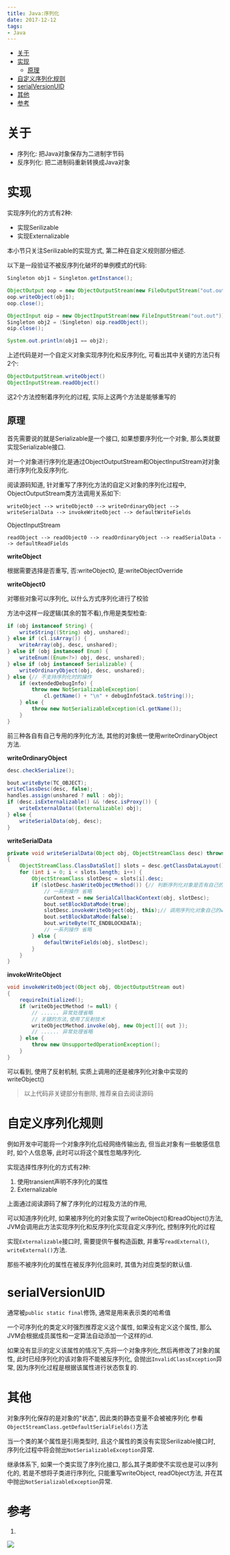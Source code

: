 ```yaml
---
title: Java:序列化
date: 2017-12-12
tags:
- Java
---
```

<!-- TOC -->

- [关于](#关于)
- [实现](#实现)
    - [原理](#原理)
- [自定义序列化规则](#自定义序列化规则)
- [serialVersionUID](#serialversionuid)
- [其他](#其他)
- [参考](#参考)

<!-- /TOC -->

# 关于

* 序列化: 把Java对象保存为二进制字节码
* 反序列化: 把二进制码重新转换成Java对象

# 实现

实现序列化的方式有2种:
* 实现Serilizable
* 实现Externalizable

本小节只关注Serilizable的实现方式, 第二种在自定义规则部分细述.

以下是一段验证不被反序列化破坏的单例模式的代码:
```Java
Singleton obj1 = Singleton.getInstance();

ObjectOutput oop = new ObjectOutputStream(new FileOutputStream("out.out"));
oop.writeObject(obj1);
oop.close();

ObjectInput oip = new ObjectInputStream(new FileInputStream("out.out"));
Singleton obj2 = (Singleton) oip.readObject();
oip.close();

System.out.println(obj1 == obj2);
```

上述代码是对一个自定义对象实现序列化和反序列化, 可看出其中关键的方法只有2个:
```Java
ObjectOutputStream.writeObject()
ObjectInputStream.readObject()
```
这2个方法控制着序列化的过程, 实际上这两个方法是能够重写的

## 原理

首先需要说的就是Serializable是一个接口, 如果想要序列化一个对象, 那么类就要实现Serializable接口.

对一个对象进行序列化是通过ObjectOutputStream和ObjectInputStream对对象进行序列化及反序列化.

阅读源码知道, 针对重写了序列化方法的自定义对象的序列化过程中, ObjectOutputStream类方法调用关系如下:
```
writeObject --> writeObject0 --> writeOrdinaryObject --> writeSerialData --> invokeWriteObject --> defaultWriteFields
```

ObjectInputStream
```
readObject --> readObject0 --> readOrdinaryObject --> readSerialData --> defaultReadFields
```

**writeObject**

根据需要选择是否重写, 否:writeObject0, 是:writeObjectOverride

**writeObject0**

对哪些对象可以序列化, 以什么方式序列化进行了校验

方法中这样一段逻辑(其余的暂不看),作用是类型检查:
```Java
if (obj instanceof String) {
    writeString((String) obj, unshared);
} else if (cl.isArray()) {
    writeArray(obj, desc, unshared);
} else if (obj instanceof Enum) {
    writeEnum((Enum<?>) obj, desc, unshared);
} else if (obj instanceof Serializable) {
    writeOrdinaryObject(obj, desc, unshared);
} else {// 不支持序列化时的操作
    if (extendedDebugInfo) {
        throw new NotSerializableException(
            cl.getName() + "\n" + debugInfoStack.toString());
    } else {
        throw new NotSerializableException(cl.getName());
    }
}
```
前三种各自有自己专用的序列化方法, 其他的对象统一使用writeOrdinaryObject方法.

**writeOrdinaryObject**

```Java
desc.checkSerialize();

bout.writeByte(TC_OBJECT);
writeClassDesc(desc, false);
handles.assign(unshared ? null : obj);
if (desc.isExternalizable() && !desc.isProxy()) {
    writeExternalData((Externalizable) obj);
} else {
    writeSerialData(obj, desc);
}
```

**writeSerialData**

```Java
private void writeSerialData(Object obj, ObjectStreamClass desc) throws IOException
{
    ObjectStreamClass.ClassDataSlot[] slots = desc.getClassDataLayout();
    for (int i = 0; i < slots.length; i++) {
        ObjectStreamClass slotDesc = slots[i].desc;
        if (slotDesc.hasWriteObjectMethod()) {// 判断序列化对象是否有自己的序列化方法
            // 一系列操作 省略
            curContext = new SerialCallbackContext(obj, slotDesc);
            bout.setBlockDataMode(true);
            slotDesc.invokeWriteObject(obj, this);// 调用序列化对象自己的writeobject方法
            bout.setBlockDataMode(false);
            bout.writeByte(TC_ENDBLOCKDATA);
            // 一系列操作 省略
        } else {
            defaultWriteFields(obj, slotDesc);
        }
    }
}
```

**invokeWriteObject**

```Java
void invokeWriteObject(Object obj, ObjectOutputStream out)
{
    requireInitialized();
    if (writeObjectMethod != null) {
        // ...... 异常处理省略
        // 关键的方法,使用了反射技术
        writeObjectMethod.invoke(obj, new Object[]{ out });
        // ...... 异常处理省略
    } else {
        throw new UnsupportedOperationException();
    }
}
```
可以看到, 使用了反射机制, 实质上调用的还是被序列化对象中实现的writeObject()

> 以上代码非关键部分有删除, 推荐亲自去阅读源码

# 自定义序列化规则

例如开发中可能将一个对象序列化后经网络传输出去, 但当此对象有一些敏感信息时, 如个人信息等, 此时可以将这个属性忽略序列化.

实现选择性序列化的方式有2种:

1. 使用transient声明不序列化的属性
2. Externalizable

上面通过阅读源码了解了序列化的过程及方法的作用, 

可以知道序列化时, 如果被序列化的对象实现了writeObject()和readObject()方法, JVM会调用此方法实现序列化和反序列化实现自定义序列化, 控制序列化的过程



实现`Externalizable`接口时, 需要提供午餐构造函数, 并重写`readExternal()`, `writeExternal()`方法.


那些不被序列化的属性在被反序列化回来时, 其值为对应类型的默认值.


# serialVersionUID

通常被`public static final`修饰, 通常是用来表示类的哈希值

一个可序列化的类定义时强烈推荐定义这个属性, 如果没有定义这个属性, 那么JVM会根据成员属性和一定算法自动添加一个这样的id.

如果没有显示的定义该属性的情况下,先将一个对象序列化,然后再修改了对象的属性, 此时已经序列化的该对象将不能被反序列化, 会抛出`InvalidClassException`异常, 因为序列化过程是根据该属性进行状态恢复的.

# 其他

对象序列化保存的是对象的"状态", 因此类的静态变量不会被被序列化
参看`ObjectStreamClass.getDefaultSerialFields()`方法

当一个类的某个属性是引用类型时, 且这个属性的类没有实现Serilizable接口时, 序列化过程中将会抛出`NotSerializableException`异常.

继承体系下, 如果一个类实现了序列化接口, 那么其子类即使不实现也是可以序列化的,
若是不想将子类进行序列化, 只能重写writeObject, readObject方法, 并在其中抛出`NotSerializableException`异常.

# 参考

1.

[![](https://static.segmentfault.com/v-5b1df2a7/global/img/creativecommons-cc.svg)](https://creativecommons.org/licenses/by-nc-nd/4.0/)